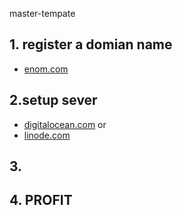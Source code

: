 master-tempate
## 1. register a domian name 
* [enom.com](https://www.enom.com/)

## 2.setup sever 
* [digitalocean.com](https://www.digitalocean.com/)
or  
* [linode.com](https://www.linode.com/)

## 3. 

## 4. PROFIT
